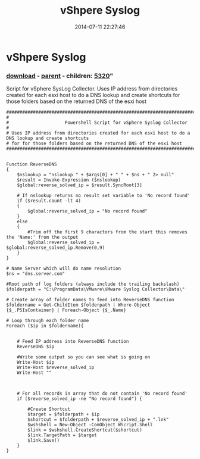 ﻿---
pid:            5302
parent:         5301
children:       5320
poster:         Cory Murdoch
title:          vShpere Syslog 
date:           2014-07-11 22:27:46
format:         posh
---

# vShpere Syslog 

### [download](5302.ps1) - [parent](5301.md) - children: [5320](5320.md)"

Script for vSphere SysLog Collector. Uses IP address from directories created for each esxi host to do a DNS lookup and create shortcuts for those folders based on the returned DNS of the esxi host 

```posh
########################################################################################################
#                                                                                                     
#                     Powershell Script for vSphere Syslog Collector
# 
# Uses IP address from directories created for each esxi host to do a DNS lookup and create shortcuts
# for for those folders based on the returned DNS of the esxi host                                                                                                   
########################################################################################################


Function ReverseDNS
{
	$nslookup = "nslookup " + $args[0] + " " + $ns + " 2> null"
	$result = Invoke-Expression ($nslookup) 
	$global:reverse_solved_ip = $result.SyncRoot[3]

	# If nslookup returns no result set variable to 'No record found'
	if ($result.count -lt 4) 
	{
		$global:reverse_solved_ip = "No record found"
	}
	else
	{
		#Trim off the first 9 charactors from the start this removes the 'Name:' from the output
		$global:reverse_solved_ip = $global:reverse_solved_ip.Remove(0,9)
	}
}

# Name Server which will do name resolution
$ns = "dns.server.com"

#Root path of log folders (always include the trailing backslash)
$folderpath = "C:\ProgramData\VMware\VMware Syslog Collector\Data\"

# Create array of folder names to feed into ReverseDNS function
$foldername = Get-ChildItem $folderpath | Where-Object {$_.PSIsContainer} | Foreach-Object {$_.Name}

# Loop through each folder name
Foreach ($ip in $foldername){
	
	
	# Feed IP address into ReverseDNS function
	ReverseDNS $ip
	
	#Write some output so you can see what is going on
	Write-Host $ip
	Write-Host $reverse_solved_ip
	Write-Host ""
	
	
	
	# For all records in array that do not contain 'No record found' 
	if ($reverse_solved_ip -ne "No record found") {
		
		#Create Shortcut
		$target = $folderpath + $ip
		$shortcut = $folderpath + $reverse_solved_ip + ".lnk"
		$wshshell = New-Object -ComObject WScript.Shell
		$link = $wshshell.CreateShortcut($shortcut)
		$link.TargetPath = $target
		$link.Save()
	}
}
```
